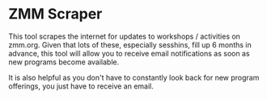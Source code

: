 # ZMM Scraper
This tool scrapes the internet for updates to workshops / activities on zmm.org. Given that lots of these, especially sesshins, fill up 6 months in advance, this tool will allow you to receive email notifications as soon as new programs become available.

It is also helpful as you don't have to constantly look back for new program offerings, you just have to receive an email.